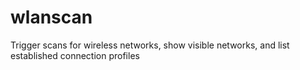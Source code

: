 wlanscan
========

Trigger scans for wireless networks, show visible networks, and list established connection profiles
